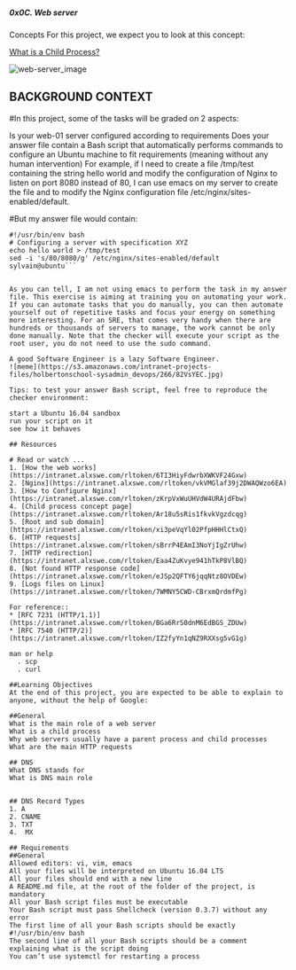 ##### 0x0C. Web server

Concepts
For this project, we expect you to look at this concept:

[What is a Child Process?](https://intranet.alxswe.com/concepts/110)

![web-server_image](https://s3.amazonaws.com/intranet-projects-files/holbertonschool-sysadmin_devops/266/8Gu52Qv.png)

## BACKGROUND CONTEXT

#In this project, some of the tasks will be graded on 2 aspects:

Is your web-01 server configured according to requirements
Does your answer file contain a Bash script that automatically performs commands to configure an Ubuntu machine to fit requirements (meaning without any human intervention)
For example, if I need to create a file /tmp/test containing the string hello world and modify the configuration of Nginx to listen on port 8080 instead of 80, I can use emacs on my server to create the file and to modify the Nginx configuration file /etc/nginx/sites-enabled/default.

#But my answer file would contain:

```sylvain@ubuntu cat 88-script_example
#!/usr/bin/env bash
# Configuring a server with specification XYZ
echo hello world > /tmp/test
sed -i 's/80/8080/g' /etc/nginx/sites-enabled/default
sylvain@ubuntu```


As you can tell, I am not using emacs to perform the task in my answer file. This exercise is aiming at training you on automating your work. If you can automate tasks that you do manually, you can then automate yourself out of repetitive tasks and focus your energy on something more interesting. For an SRE, that comes very handy when there are hundreds or thousands of servers to manage, the work cannot be only done manually. Note that the checker will execute your script as the root user, you do not need to use the sudo command.

A good Software Engineer is a lazy Software Engineer.
![meme](https://s3.amazonaws.com/intranet-projects-files/holbertonschool-sysadmin_devops/266/82VsYEC.jpg)

Tips: to test your answer Bash script, feel free to reproduce the checker environment:

start a Ubuntu 16.04 sandbox
run your script on it
see how it behaves

## Resources

# Read or watch ...
1. [How the web works](https://intranet.alxswe.com/rltoken/6TI3HiyFdwrbXWKVF24Gxw)
2. [Nginx](https://intranet.alxswe.com/rltoken/vkVMGlaf39j2DWAQWzo6EA)
3. [How to Configure Nginx](https://intranet.alxswe.com/rltoken/zKrpVxWuUHVdW4URAjdFbw)
4. [Child process concept page](https://intranet.alxswe.com/rltoken/Ar18u5sRis1fkvkVgzdcqg)
5. [Root and sub domain](https://intranet.alxswe.com/rltoken/xi3peVqYl02PfpHHHlCtxQ)
6. [HTTP requests](https://intranet.alxswe.com/rltoken/sBrrP4EAmI3NoYjIgZrUhw)
7. [HTTP redirection](https://intranet.alxswe.com/rltoken/Eaa4ZuKvye941hTkP8VlBQ)
8. [Not found HTTP response code](https://intranet.alxswe.com/rltoken/eJSp2QFTY6jqqNtz8OVDEw)
9. [Logs files on Linux](https://intranet.alxswe.com/rltoken/7WMNY5CWD-CBrxmQrdmfPg)

For reference::
* [RFC 7231 (HTTP/1.1)](https://intranet.alxswe.com/rltoken/BGa6RrS0dnM6EdBGS_ZDUw)
* [RFC 7540 (HTTP/2)](https://intranet.alxswe.com/rltoken/IZ2fyYn1qNZ9RXXsg5vG1g)

man or help
  . scp
  . curl

##Learning Objectives
At the end of this project, you are expected to be able to explain to anyone, without the help of Google:

##General
What is the main role of a web server
What is a child process
Why web servers usually have a parent process and child processes
What are the main HTTP requests

## DNS
What DNS stands for
What is DNS main role


## DNS Record Types
1. A
2. CNAME
3. TXT
4.  MX

## Requirements
##General
Allowed editors: vi, vim, emacs
All your files will be interpreted on Ubuntu 16.04 LTS
All your files should end with a new line
A README.md file, at the root of the folder of the project, is mandatory
All your Bash script files must be executable
Your Bash script must pass Shellcheck (version 0.3.7) without any error
The first line of all your Bash scripts should be exactly #!/usr/bin/env bash
The second line of all your Bash scripts should be a comment explaining what is the script doing
You can’t use systemctl for restarting a process

